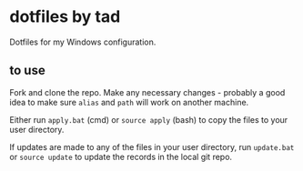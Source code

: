 
# dotfiles by tad

Dotfiles for my Windows configuration.

## to use

Fork and clone the repo. Make any necessary changes - probably a good idea to make sure `alias` and `path` will work on another machine.

Either run `apply.bat` (cmd) or `source apply` (bash) to copy the files to your user directory.

If updates are made to any of the files in your user directory, run `update.bat` or `source update` to update the records in the local git repo.
